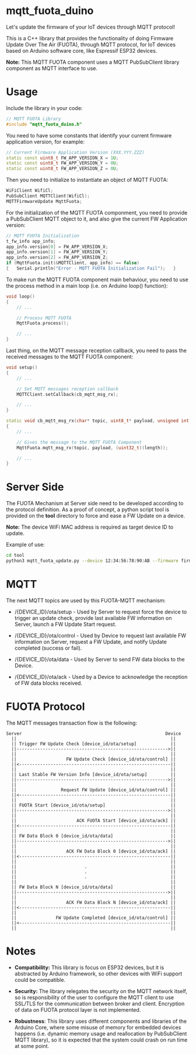 # mqtt_fuota_duino

Let's update the firmware of your IoT devices through MQTT protocol!

This is a C++ library that provides the functionality of doing Firmware Update Over The Air (FUOTA), through MQTT protocol, for IoT devices based on Arduino software core, like Espressif ESP32 devices.

**Note:** This MQTT FUOTA component uses a MQTT PubSubClient library component as MQTT interface to use.

# Usage

Include the library in your code:

```c++
// MQTT FUOTA Library
#include "mqtt_fuota_duino.h"
```

You need to have some constants that identify your current firmware application version, for example:

```c++
// Current Firmware Application Version (XXX.YYY.ZZZ)
static const uint8_t FW_APP_VERSION_X = 1U;
static const uint8_t FW_APP_VERSION_Y = 0U;
static const uint8_t FW_APP_VERSION_Z = 0U;
```

Then you need to initialize to instantiate an object of MQTT FUOTA:

```c++
WiFiClient WifiCl;
PubSubClient MQTTClient(WifiCl);
MQTTFirmwareUpdate MqttFuota;
```

For the initialization of the MQTT FUOTA componment, you need to provide a PubSubClient MQTT object to it, and also give the current FW Application version:

```c++
// MQTT FUOTA Initialization
t_fw_info app_info;
app_info.version[0] = FW_APP_VERSION_X;
app_info.version[1] = FW_APP_VERSION_Y;
app_info.version[2] = FW_APP_VERSION_Z;
if (MqttFuota.init(&MQTTClient, app_info) == false)
{   Serial.println("Error - MQTT FUOTA Initialization Fail");   }
```

To make run the MQTT FUOTA component main behaviour, you need to use the process method in a main loop (i.e. on Arduino loop() function):

```c++
void loop()
{
    // ...

    // Process MQTT FUOTA
    MqttFuota.process();

    // ...
}
```

Last thing, on the MQTT message reception callback, you need to pass the received messages to the MQTT FUOTA component:

```c++
void setup()
{
    // ...

    // Set MQTT messages reception callback
    MQTTClient.setCallback(cb_mqtt_msg_rx);

    // ...
}

static void cb_mqtt_msg_rx(char* topic, uint8_t* payload, unsigned int length)
{
    // ...

    // Gives the message to the MQTT FUOTA Component
    MqttFuota.mqtt_msg_rx(topic, payload, (uint32_t)(length));

    // ...
}
```

# Server Side

The FUOTA Mechanism at Server side need to be developed according to the protocol definition. As a proof of concept, a python script tool is provided on the **tool** directory to force and ease a FW Update on a device.

**Note:** The device WiFi MAC address is required as target device ID to update.

Example of use:

```bash
cd tool
python3 mqtt_fuota_update.py --device 12:34:56:78:90:AB --firmware firmware.bin
```

# MQTT

The next MQTT topics are used by this FUOTA-MQTT mechanism:

- /{DEVICE_ID}/ota/setup - Used by Server to request force the device to trigger an update check, provide last available FW information on Server, launch a FW Update Start request.

- /{DEVICE_ID}/ota/control - Used by Device to request last available FW information on Server, request a FW Update, and notify Update completed (success or fail).

- /{DEVICE_ID}/ota/data - Used by Server to send FW data blocks to the Device.

- /{DEVICE_ID}/ota/ack - Used by a Device to acknowledge the reception of FW data blocks received.

# FUOTA Protocol

The MQTT messages transaction flow is the following:

```text
Server                                                       Device
  ||                                                           ||
  || Trigger FW Update Check [device_id/ota/setup]             ||
  ||---------------------------------------------------------->||
  ||                                                           ||
  ||                   FW Update Check [device_id/ota/control] ||
  ||<----------------------------------------------------------||
  ||                                                           ||
  || Last Stable FW Version Info [device_id/ota/setup]         ||
  ||---------------------------------------------------------->||
  ||                                                           ||
  ||                 Request FW Update [device_id/ota/control] ||
  ||<----------------------------------------------------------||
  ||                                                           ||
  || FUOTA Start [device_id/ota/setup]                         ||
  ||---------------------------------------------------------->||
  ||                                                           ||
  ||                       ACK FUOTA Start [device_id/ota/ack] ||
  ||<----------------------------------------------------------||
  ||                                                           ||
  || FW Data Block 0 [device_id/ota/data]                      ||
  ||---------------------------------------------------------->||
  ||                                                           ||
  ||                   ACK FW Data Block 0 [device_id/ota/ack] ||
  ||<----------------------------------------------------------||
  ||                                                           ||
  ||                          .                                ||
  ||                          .                                ||
  ||                          .                                ||
  ||                                                           ||
  || FW Data Block N [device_id/ota/data]                      ||
  ||---------------------------------------------------------->||
  ||                                                           ||
  ||                   ACK FW Data Block N [device_id/ota/ack] ||
  ||<----------------------------------------------------------||
  ||                                                           ||
  ||               FW Update Completed [device_id/ota/control] ||
  ||<----------------------------------------------------------||
  ||                                                           ||
```

# Notes

- **Compatibility:** This library is focus on ESP32 devices, but it is abstracted by Arduino framework, so other devices with WiFi support could be compatible.

- **Security:** The library relegates the security on the MQTT network itself, so is responsibility of the user to configure the MQTT client to use SSL/TLS for the communication between broker and client. Encryption of data on FUOTA protocol layer is not implemented.

- **Robustness**: This library uses different components and libraries of the Arduino Core, where some misuse of memory for embedded devices happens (i.e. dynamic memory usage and reallocation by PubSubClient MQTT library), so it is expected that the system could crash on run time at some point.
